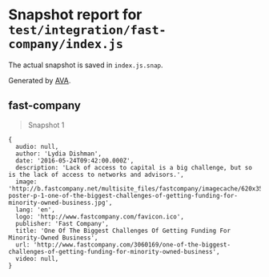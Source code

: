 # Snapshot report for `test/integration/fast-company/index.js`

The actual snapshot is saved in `index.js.snap`.

Generated by [AVA](https://avajs.dev).

## fast-company

> Snapshot 1

    {
      audio: null,
      author: 'Lydia Dishman',
      date: '2016-05-24T09:42:00.000Z',
      description: 'Lack of access to capital is a big challenge, but so is the lack of access to networks and advisors.',
      image: 'http://b.fastcompany.net/multisite_files/fastcompany/imagecache/620x350/poster/2016/05/3060169-poster-p-1-one-of-the-biggest-challenges-of-getting-funding-for-minority-owned-business.jpg',
      lang: 'en',
      logo: 'http://www.fastcompany.com/favicon.ico',
      publisher: 'Fast Company',
      title: 'One Of The Biggest Challenges Of Getting Funding For Minority-Owned Business',
      url: 'http://www.fastcompany.com/3060169/one-of-the-biggest-challenges-of-getting-funding-for-minority-owned-business',
      video: null,
    }
